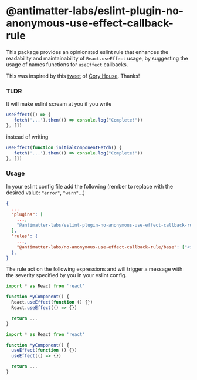 # @antimatter-labs/eslint-plugin-no-anonymous-use-effect-callback-rule

This package provides an opinionated eslint rule that enhances the readability and maintainability of `React.useEffect` usage, by suggesting the usage
of names functions for `useEffect` callbacks.

This was inspired by this [tweet](https://twitter.com/housecor/status/1750980809874436431) of [Cory House](https://twitter.com/housecor). Thanks!

### TLDR

It will make eslint scream at you if you write
```js
useEffect(() => {
   fetch('...').then(() => console.log("Complete!"))
}, [])
```

instead of writing
```js
useEffect(function initialComponentFetch() {
   fetch('...').then(() => console.log("Complete!"))
}, [])
```


### Usage

In your eslint config file add the following (rember to replace <severity> with the desired value: `"error"`, `"warn"`...)

```json
{
  ...
  "plugins": [
    ...,
    "@antimatter-labs/eslint-plugin-no-anonymous-use-effect-callback-rule"
  ],
  "rules": {
    ...,
    "@antimatter-labs/no-anonymous-use-effect-callback-rule/base": ["<severity>"]
  },
}
```

The rule act on the following expressions and will trigger a message with the severity specified by you in your eslint config.

```js
import * as React from 'react'

function MyComponent() {
  React.useEffect(function () {})
  React.useEffect(() => {})

  return ...
}
```

```js
import * as React from 'react'

function MyComponent() {
  useEffect(function () {})
  useEffect(() => {})

  return ...
}
```